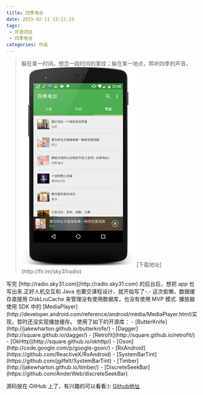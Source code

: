 ```yaml
---
title: 四季电台
date: 2015-02-11 13:12:23
tags: 
 - 开源项目
 - 四季电台
categories: 作品
---
```



<!-- HTML -->
<blockquote class="blockquote-center">
躲在某一时间，想念一段时间的掌纹；躲在某一地点，聆听四季的声音。
<img alt="四季电台主播列表截图" src="/images/posts/sky31radio-hosts.png" width="300px" />
[下载地址](http://fir.im/sky31radio)

</blockquote>
<!--more-->
写完 [http://radio.sky31.com](http://radio.sky31.com) 的后台后，想把 app 也写出来.正好人机交互和 Java 也要交课程设计，就开始写了-.-
这次偷懒，数据缓存直接用 DiskLruCache 来管理没有使用数据库，也没有使用 MVP 模式.
播放器使用 SDK 中的 [MediaPlayer](http://developer.android.com/reference/android/media/MediaPlayer.html)实现，暂时还没实现播放缓存。
使用了如下的开源库：
- [ButterKnife](http://jakewharton.github.io/butterknife/)
- [Dagger](http://square.github.io/dagger/)
- [Retrofit](http://square.github.io/retrofit/)
- [OkHttp](http://square.github.io/okhttp/)
- [Gson](http://code.google.com/p/google-gson/)
- [RxAndroid](https://github.com/ReactiveX/RxAndroid)
- [SystemBarTint](https://github.com/jgilfelt/SystemBarTint)
- [Timber](http://jakewharton.github.io/timber/)
- [DiscreteSeekBar](https://github.com/AnderWeb/discreteSeekBar)

源码放在 GitHub 上了，有兴趣的可以看看:): [Github地址](http://github.com/linroid/Sky31Radio)
